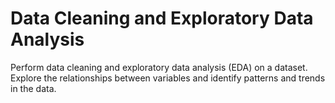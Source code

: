 # Data Cleaning and Exploratory Data Analysis

Perform data cleaning and exploratory data analysis (EDA) on a dataset. Explore the relationships between variables and identify patterns and trends in the data.
